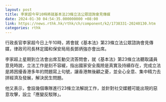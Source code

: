 ```yaml
---
layout: post
title: 李家超今早10時將就基本法23條立法公眾諮詢會見傳媒
date: 2024-01-30 04:54:35.000000000 +08:00
link: https://news.rthk.hk/rthk/ch/component/k2/1738331-20240130.htm
categories: rthk
---
```


行政長官李家超今日上午10時，將會就《基本法》第23條立法公眾諮詢會見傳媒，律政司司長林定國和保安局局長鄧炳強亦會出席。

李家超上星期到立法會出席互動交流答問會，就《基本法》第23條立法聽取議員意見時說，立法工作是刻不容緩，指出國家安全風險是真實及持續存在，完成立法是將困擾香港多年的問題寫上句號，讓香港無後顧之憂，並全心全意、集中精力去拼經濟及發展，解決民生問題。

他又表示，會設幾個專隊進行23條立法解說工作，並針對社交媒體可能出現的惡意攻擊，設立「應變反駁隊」。
